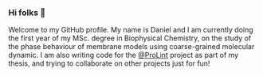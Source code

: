 ### Hi folks 👋 

Welcome to my GitHub profile. My name is Daniel and I am currently doing the first year of my MSc. degree in Biophysical Chemistry, on the study of the phase behaviour of membrane models using coarse-grained molecular dynamic. I am also writing code for the [@ProLint](https://github.com/ProLint) project as part of my thesis, and trying to collaborate on other projects just for fun!  

<!--
**danielpastor97/danielpastor97** is a ✨ _special_ ✨ repository because its `README.md` (this file) appears on your GitHub profile.

Here are some ideas to get you started:

- 🔭 I’m currently working on ...
- 🌱 I’m currently learning ...
- 👯 I’m looking to collaborate on ...
- 🤔 I’m looking for help with ...
- 💬 Ask me about ...
- 📫 How to reach me: ...
- 😄 Pronouns: ...
- ⚡ Fun fact: ...
-->
